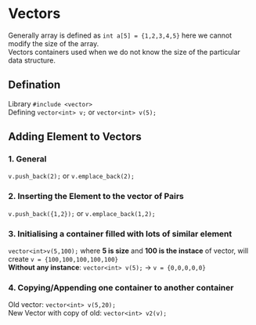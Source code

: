 # Vectors
Generally array is defined as `int a[5] = {1,2,3,4,5}` here we cannot modify the size of the array.  
Vectors containers used when we do not know the size of the particular data structure.  

## Defination
Library `#include <vector>`  
Defining `vector<int> v;` or `vector<int> v(5);`

## Adding Element to Vectors
### 1. General 
`v.push_back(2);` or `v.emplace_back(2);`
### 2. Inserting the Element to the vector of Pairs
`v.push_back({1,2});` or `v.emplace_back(1,2);`
### 3. Initialising a container filled with  lots of similar element
`vector<int>v(5,100);` where **5 is size** and **100 is the instace** of vector, will create `v = {100,100,100,100,100}`  
**Without any instance**: `vector<int> v(5);` -> `v = {0,0,0,0,0}`  
### 4. Copying/Appending one container to another container
Old vector: `vector<int> v(5,20);`  
New Vector with copy of old: `vector<int> v2(v);`

